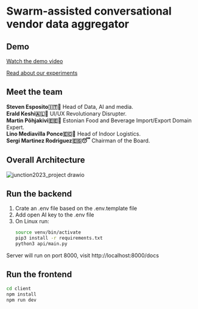 # Swarm-assisted conversational vendor data aggregator

## Demo
[Watch the demo video](https://youtu.be/TRBFcSanQ_c)

[Read about our experiments](https://github.com/linomp/swarmagan-junction2023/tree/main/experiments)

## Meet the team

**Steven Esposito🇮🇹🤌** Head of Data, AI and media.    
**Erald Keshi🇦🇱🦅** UI/UX Revolutionary Disrupter.    
**Martin Põhjakivi🇪🇪🍄** Estonian Food and Beverage Import/Export Domain Expert.    
**Lino Mediavilla Ponce🇪🇨🍌** Head of Indoor Logistics.    
**Sergi Martinez Rodriguez🇪🇸😴** Chairman of the Board.    


## Overall Architecture

![junction2023_project drawio](https://github.com/linomp/swarmagan-junction2023/assets/40581019/e1448154-4d44-4da3-a1a3-f74e18bce693)

## Run the backend

1. Crate an .env file based on the .env.template file
2. Add open AI key to the .env file
3. On Linux run:
    ```bash
    source venv/bin/activate
    pip3 install -r requirements.txt
    python3 api/main.py
    ```

Server will run on port 8000, visit http://localhost:8000/docs

## Run the frontend

 ```bash
 cd client
 npm install
 npm run dev
 ```
